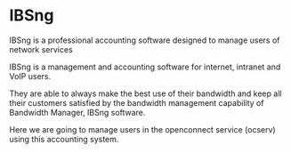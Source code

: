# IBSng
IBSng is a professional accounting software designed to manage users of network services

IBSng is a management and accounting software for internet, intranet and VoIP users.

They are able to always make the best use of their bandwidth and keep all their customers satisfied by the bandwidth management capability of Bandwidth Manager, IBSng software.

Here we are going to manage users in the openconnect service (ocserv) using this accounting system.
